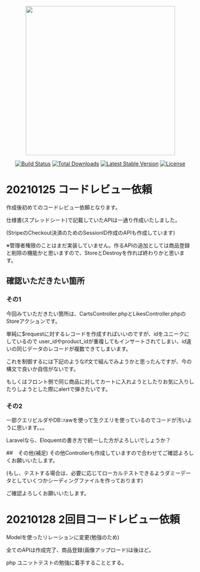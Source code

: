 <p align="center"><a href="https://laravel.com" target="_blank"><img src="https://raw.githubusercontent.com/laravel/art/master/logo-lockup/5%20SVG/2%20CMYK/1%20Full%20Color/laravel-logolockup-cmyk-red.svg" width="400"></a></p>

<p align="center">
<a href="https://travis-ci.org/laravel/framework"><img src="https://travis-ci.org/laravel/framework.svg" alt="Build Status"></a>
<a href="https://packagist.org/packages/laravel/framework"><img src="https://img.shields.io/packagist/dt/laravel/framework" alt="Total Downloads"></a>
<a href="https://packagist.org/packages/laravel/framework"><img src="https://img.shields.io/packagist/v/laravel/framework" alt="Latest Stable Version"></a>
<a href="https://packagist.org/packages/laravel/framework"><img src="https://img.shields.io/packagist/l/laravel/framework" alt="License"></a>
</p>

# 20210125 コードレビュー依頼

作成後初めてのコードレビュー依頼となります。

仕様書(スプレッドシート)で記載していたAPIは一通り作成いたしました。

(StripeのCheckout決済のためのSessionID作成のAPIも作成しています)

※管理者権限のことはまだ実装していません。作るAPIの追加としては商品登録と削除の機能かと思いますので、StoreとDestroyを作れば終わりかと思います。

## 確認いただきたい箇所

### その1
今回みていただきたい箇所は、CartsController.phpとLikesController.phpのStoreアクションです。

単純に$requestに対するレコードを作成すればいいのですが、idをユニークにしているので
user_idやproduct_idが重複してもインサートされてしまい、id違いの同じデータのレコードが複数できてしまいます。

これを制御するには下記のようなif文で組んでみようかと思ったんですが、今の構文で良いか自信がないです。

もしくはフロント側で同じ商品に対してカートに入れようとしたりお気に入りしたりしようとした際にalertで弾きたいです。

### その2
一部クエリビルダやDB::rawを使って生クエリを使っているのでコードが汚いように思います。。。

Laravelなら、Eloquentの書き方で統一した方がよろしいでしょうか？


##　その他(補足)
その他Controllerも作成していますので合わせてご確認よろしくお願いいたします。

(もし、テストする場合は、必要に応じてローカルテストできるようダミーデータとしていくつかシーディングファイルを作っております)

ご確認よろしくお願いいたします。


# 20210128 2回目コードレビュー依頼

Modelを使ったリレーションに変更(勉強のため)

全てのAPIは作成完了、商品登録(画像アップロード)は後ほど。

php ユニットテストの勉強に着手することとする。